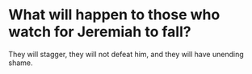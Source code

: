 # What will happen to those who watch for Jeremiah to fall?

They will stagger, they will not defeat him, and they will have unending shame.
